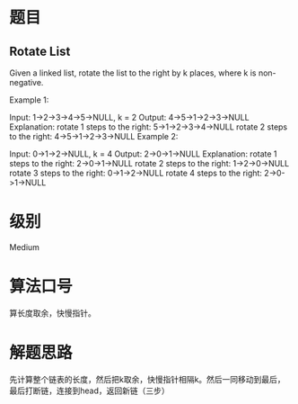 # 题目
## Rotate List
Given a linked list, rotate the list to the right by k places, where k is non-negative.

Example 1:

Input: 1->2->3->4->5->NULL, k = 2
Output: 4->5->1->2->3->NULL
Explanation:
rotate 1 steps to the right: 5->1->2->3->4->NULL
rotate 2 steps to the right: 4->5->1->2->3->NULL
Example 2:

Input: 0->1->2->NULL, k = 4
Output: 2->0->1->NULL
Explanation:
rotate 1 steps to the right: 2->0->1->NULL
rotate 2 steps to the right: 1->2->0->NULL
rotate 3 steps to the right: 0->1->2->NULL
rotate 4 steps to the right: 2->0->1->NULL
             
# 级别 
Medium

# 算法口号
算长度取余，快慢指针。

# 解题思路
先计算整个链表的长度，然后把k取余，快慢指针相隔k。然后一同移动到最后，最后打断链，连接到head，返回新链（三步）